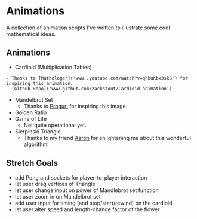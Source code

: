 
# Animations
A collection of animation scripts I've written to illustrate some cool mathematical ideas.

## Animations
- Cardioid (Multiplication Tables)
<!-- [al]('google.com') -->
    - Thanks to [Mathologer]('www..youtube.com/watch?v=qhbuKbxJsk8') for inspiring this animation.
    - [Github Repo]('www.github.com/zackstout/Cardioid-animation')
- Mandelbrot Set
    - Thanks to [Progur!]('progur.com/2017/02/create-mandelbrot-fractal-javascript.html') for inspiring this image.
- Golden Ratio
- Game of Life
    - Not quite operational yet.
- Sierpinski Triangle
    - Thanks to my friend [Aaron]('www.github.com/bozeman42') for enlightening me about this wonderful algorithm!

## Stretch Goals
- add Pong and sockets for player-to-player interaction
- let user drag vertices of Triangle
- let user change input on power of Mandlebrot set function
- let user zoom in on Mandelbrot set
- add user input for timing (and stop/start/rewind) on the cardioid
- let user alter speed and length-change factor of the flower
